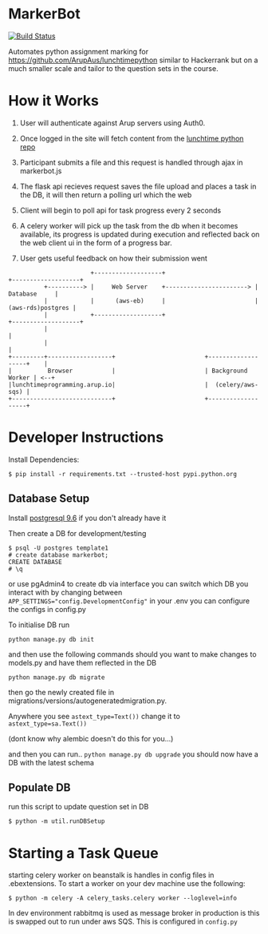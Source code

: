 # MarkerBot
[![Build Status](https://travis-ci.org/pathespe/MarkerBot.svg?branch=master)](https://travis-ci.org/pathespe/MarkerBot)

Automates python assignment marking for https://github.com/ArupAus/lunchtimepython similar to Hackerrank but on a much smaller scale and tailor to the question sets in the course.

# How it Works

1. User will authenticate against Arup servers using Auth0.

2. Once logged in the site will fetch content from the [lunchtime python repo](https://github.com/ArupAus/lunchtimepython )

3. Participant submits a file and this request is handled through ajax in markerbot.js

4. The flask api recieves request saves the file upload and places a task in the DB, it will then return a polling url which the web

5. Client will begin to poll api for task progress every 2 seconds

6. A celery worker will pick up the task from the db when it becomes available, its progress is updated during execution and reflected back on the web client ui in the form of a progress bar.

7. User gets useful feedback on how their submission went

```
                       +-------------------+                         +-------------------+
          +----------> |     Web Server    +-----------------------> |      Database     |
          |            |      (aws-eb)     |                         | (aws-rds)postgres |
          |            +-------------------+                         +-------------------+
          |                                                                     |
          |                                                                     |
+---------+------------------+                         +-------------------+    |
|          Browser           |                         | Background Worker | <--+
|lunchtimeprogramming.arup.io|                         |  (celery/aws-sqs) |
+----------------------------+                         +-------------------+

```


# Developer Instructions

Install Dependencies:
```
$ pip install -r requirements.txt --trusted-host pypi.python.org
```

## Database Setup
Install [postgresql 9.6](https://www.postgresql.org/download/) if you don't already have it

Then create a DB for development/testing
```
$ psql -U postgres template1
# create database markerbot;
CREATE DATABASE
# \q
```
or use pgAdmin4 to create db via interface
you can switch which DB you interact with by changing between `APP_SETTINGS="config.DevelopmentConfig"` in your .env
you can configure the configs in config.py

To initialise DB run

`python manage.py db init`

and then use the following commands should you want to make changes to models.py and have them reflected in the DB

`python manage.py db migrate`

 then go the newly created file in  migrations/versions/autogeneratedmigration.py.
 
 Anywhere you see `astext_type=Text())` change it to `astext_type=sa.Text())`

 (dont know why alembic doesn't do this for you...)

and then you can run..
`python manage.py db upgrade`
you should now have a DB with the latest schema

## Populate DB

run this script to update question set in DB
```
$ python -m util.runDBSetup
```

# Starting a Task Queue
starting celery worker on beanstalk is handles in config files in .ebextensions. To start a worker on your dev machine use the following:


```
$ python -m celery -A celery_tasks.celery worker --loglevel=info
```

In dev environment rabbitmq is used as message broker in production is this is swapped out to run under aws SQS. This is configured in `config.py` 
